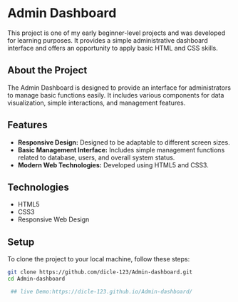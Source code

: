 # Admin Dashboard

This project is one of my early beginner-level projects and was developed for learning purposes. It provides a simple administrative dashboard interface and offers an opportunity to apply basic HTML and CSS skills.

## About the Project

The Admin Dashboard is designed to provide an interface for administrators to manage basic functions easily. It includes various components for data visualization, simple interactions, and management features.

## Features

- **Responsive Design:** Designed to be adaptable to different screen sizes.
- **Basic Management Interface:** Includes simple management functions related to database, users, and overall system status.
- **Modern Web Technologies:** Developed using HTML5 and CSS3.

## Technologies

- HTML5
- CSS3
- Responsive Web Design

## Setup

To clone the project to your local machine, follow these steps:

```bash
git clone https://github.com/dicle-123/Admin-dashboard.git
cd Admin-dashboard

 ## live Demo:https://dicle-123.github.io/Admin-dashboard/


